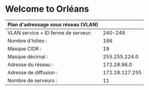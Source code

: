 # Welcome to Orléans 

| Plan d'adressage sous réseau (VLAN) | |
| ---------------------------------- | ------------- |
| VLAN service + ID ferme de serveur: | 240-249    |
| Nombre d'hôtes      :              | 166      |
| Masque CIDR      :                 | 19     |
| Masque décimal   :                 | 255.255.224.0     |
| Adresse du réseau  :               | 172.28.96.0     |
| Adresse de diffusion :              | 172.28.127.255     |
| Nombre de serveurs :| 11   |
